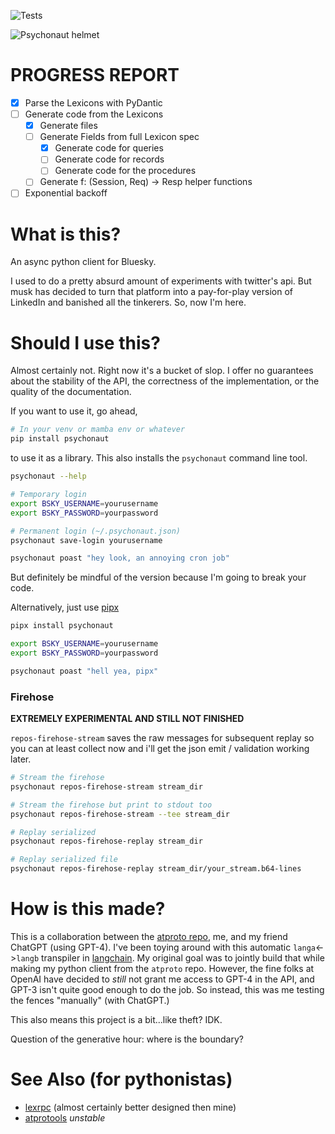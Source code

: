 ![Tests](https://github.com/jbn/psychonaut/actions/workflows/test.yaml/badge.svg)


![Psychonaut helmet](./psychonaut_logo.png "A helmet for the psychonaut")


# PROGRESS REPORT

- [x] Parse the Lexicons with PyDantic
- [ ] Generate code from the Lexicons
    - [x] Generate files
    - [ ] Generate Fields from full Lexicon spec
        - [x] Generate code for queries
        - [ ] Generate code for records
        - [ ] Generate code for the procedures
    - [ ] Generate f: (Session, Req) -> Resp helper functions
- [ ] Exponential backoff

# What is this?

An async python client for Bluesky.

I used to do a pretty absurd amount of experiments with twitter's api. But musk
has decided to turn that platform into a pay-for-play version of LinkedIn
and banished all the tinkerers. So, now I'm here.

# Should I use this?

Almost certainly not. Right now it's a bucket of slop. I offer no 
guarantees about the stability of the API, the correctness of the
implementation, or the quality of the documentation. 

If you want to use it, go ahead,

```bash
# In your venv or mamba env or whatever
pip install psychonaut
```

to use it as a library. This also installs the `psychonaut` command line tool.

```bash
psychonaut --help

# Temporary login
export BSKY_USERNAME=yourusername
export BSKY_PASSWORD=yourpassword

# Permanent login (~/.psychonaut.json)
psychonaut save-login yourusername 

psychonaut poast "hey look, an annoying cron job"
```

But definitely be mindful of the version because I'm going to break your code.

Alternatively, just use [pipx](https://pypa.github.io/pipx/)

```bash
pipx install psychonaut

export BSKY_USERNAME=yourusername
export BSKY_PASSWORD=yourpassword

psychonaut poast "hell yea, pipx"
```

### Firehose

**EXTREMELY EXPERIMENTAL AND STILL NOT FINISHED**

`repos-firehose-stream` saves the raw messages for subsequent replay so you
can at least collect now and i'll get the json emit / validation working
later.

```bash
# Stream the firehose
psychonaut repos-firehose-stream stream_dir

# Stream the firehose but print to stdout too
psychonaut repos-firehose-stream --tee stream_dir

# Replay serialized
psychonaut repos-firehose-replay stream_dir

# Replay serialized file
psychonaut repos-firehose-replay stream_dir/your_stream.b64-lines
```

# How is this made?

This is a collaboration between the [atproto repo](https://github.com/bluesky-social/atproto),
me, and my friend ChatGPT (using GPT-4). I've been toying around with this 
automatic `langa`<->`langb` transpiler in [langchain](https://github.com/hwchase17/langchain).
My original goal was to jointly build that while making my python client from the `atproto`
repo. However, the fine folks at OpenAI have decided to *still* not grant me access to 
GPT-4 in the API, and GPT-3 isn't quite good enough to do the job. So instead, 
this was me testing the fences "manually" (with ChatGPT.)

This also means this project is a bit...like theft? IDK. 

Question of the generative hour: where is the boundary?

# See Also (for pythonistas)

- [lexrpc](https://github.com/snarfed/lexrpc) (almost certainly better designed then mine)
- [atprotools](https://github.com/jbn/psychonaut/) *unstable*